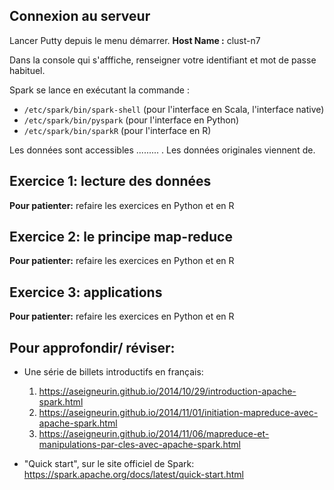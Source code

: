 ## Connexion au serveur

Lancer Putty depuis le menu démarrer.
**Host Name :** clust-n7

Dans la console qui s'afffiche, renseigner votre identifiant et mot de passe habituel.

Spark se lance en exécutant la commande :

- `/etc/spark/bin/spark-shell` (pour l'interface en Scala, l'interface native)
- `/etc/spark/bin/pyspark` (pour l'interface en Python)
- `/etc/spark/bin/sparkR`  (pour l'interface en R)

Les données sont accessibles ......... . Les données originales viennent de.

## Exercice 1: lecture des données


**Pour patienter:** refaire les exercices en Python et en R

## Exercice 2: le principe map-reduce

**Pour patienter:** refaire les exercices en Python et en R

## Exercice 3: applications

**Pour patienter:** refaire les exercices en Python et en R





## Pour approfondir/ réviser:

- Une série de billets introductifs en français:
    1. https://aseigneurin.github.io/2014/10/29/introduction-apache-spark.html
    2. https://aseigneurin.github.io/2014/11/01/initiation-mapreduce-avec-apache-spark.html
    3. https://aseigneurin.github.io/2014/11/06/mapreduce-et-manipulations-par-cles-avec-apache-spark.html
    
- "Quick start", sur le site officiel de Spark: https://spark.apache.org/docs/latest/quick-start.html